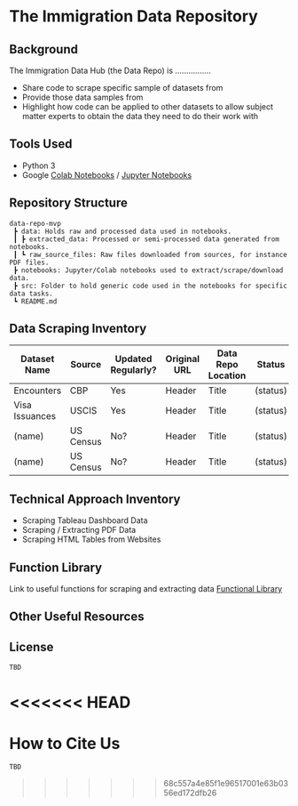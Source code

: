 # The Immigration Data Repository 

## Background 
The Immigration Data Hub (the Data Repo) is ................
* Share code to scrape specific sample of datasets from
* Provide those data samples from
* Highlight how code can be applied to other datasets to allow subject matter experts to obtain the data they need to do their work with

## Tools Used
* Python 3
* Google [Colab Notebooks](https://colab.research.google.com/notebooks/intro.ipynb) / [Jupyter Notebooks](https://jupyter-notebook-beginner-guide.readthedocs.io/en/latest/what_is_jupyter.html)

## Repository Structure 
```
data-repo-mvp
 ┣ data: Holds raw and processed data used in notebooks. 
 ┃ ┣ extracted_data: Processed or semi-processed data generated from notebooks. 
 ┃ ┗ raw_source_files: Raw files downloaded from sources, for instance PDF files. 
 ┣ notebooks: Jupyter/Colab notebooks used to extract/scrape/download data. 
 ┣ src: Folder to hold generic code used in the notebooks for specific data tasks. 
 ┗ README.md
```

## Data Scraping Inventory 

| Dataset Name      | Source | Updated Regularly? | Original URL      | Data Repo Location | Status| 
| ----------- | ----------- | --- | ----------- | ----------- | -- | 
| Encounters      | CBP       | Yes | Header      | Title       | (status) |
| Visa Issuances   | USCIS        | Yes | Header      | Title       | (status) |
| (name)   | US Census        | No? | Header      | Title       | (status) |
| (name)   | US Census        | No? | Header      | Title       | (status) |



## Technical Approach Inventory 
* Scraping Tableau Dashboard Data
* Scraping / Extracting PDF Data
* Scraping HTML Tables from Websites


## Function Library
Link to useful functions for scraping and extracting data [Functional Library](TBD)

## Other Useful Resources 


## License 
    TBD 


<<<<<<< HEAD
=======
# How to Cite Us 
    TBD 
>>>>>>> 68c557a4e85f1e96517001e63b0356ed172dfb26
